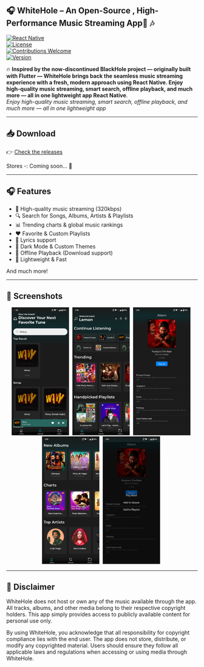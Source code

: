 
 ## 🎧 **WhiteHole – An Open-Source , High-Performance Music Streaming App**🚀 🎶
 
 [![React Native](https://img.shields.io/badge/Made%20with-React%20Native-blue)](https://reactnative.dev/)  
 [![License](https://img.shields.io/github/license/ayushkumarTomar/whitehole)](LICENSE)  
 [![Contributions Welcome](https://img.shields.io/badge/Contributions-Welcome-brightgreen)](#contribute)  
 [![Version](https://img.shields.io/github/v/release/ayushkumartomar/whitehole)](https://github.com/ayushkumartomar/whitehole/releases)  
 
 🔥 **Inspired by the now-discontinued BlackHole project — originally built with Flutter — WhiteHole brings back the seamless music streaming experience with a fresh, modern approach using React Native.
Enjoy high-quality music streaming, smart search, offline playback, and much more — all in one lightweight app React Native**.  
*Enjoy high-quality music streaming, smart search, offline playback, and much more — all in one lightweight app*
 
 ---
 
 ## 📥 Download  
 
👉 [Check the releases](https://github.com/ayushkumartomar/whitehole/releases)

Stores -:  Coming soon... 🚀  
 
 ---
 
 ## 🎧 Features  
 
 - 🎵 High-quality music streaming (320kbps)  
 - 🔍 Search for Songs, Albums, Artists & Playlists  
 - 📊 Trending charts & global music rankings  
 - ❤️ Favorite & Custom Playlists  
 - 🎼 Lyrics support  
 - 🌙 Dark Mode & Custom Themes  
 - 🔄 Offline Playback (Download support)  
 - 🚀 Lightweight & Fast  
 
 And much more!  
 
 ---
 
 ## 📸 Screenshots  
<div align="center">
  <img src="https://raw.githubusercontent.com/ayushkumarTomar/WhiteHole/refs/heads/main/screenshots/Search.jpeg" width="30%" style="display: inline-block; margin-right: 5px;">
  <img src="https://raw.githubusercontent.com/ayushkumarTomar/WhiteHole/refs/heads/main/screenshots/Home.jpeg" width="30%" style="display: inline-block; margin-right: 5px;">
  <img src="https://raw.githubusercontent.com/ayushkumarTomar/WhiteHole/refs/heads/main/screenshots/Album.jpeg" width="30%" style="display: inline-block; margin-right: 5px;">
</div>
<div align="center">
  <img src="https://raw.githubusercontent.com/ayushkumarTomar/WhiteHole/refs/heads/main/screenshots/Home2.jpeg" width="30%" style="display: inline-block; margin-right: 5px;">
  <img src="https://raw.githubusercontent.com/ayushkumarTomar/WhiteHole/refs/heads/main/screenshots/ContextMenu.jpeg" width="30%" style="display: inline-block; margin-right: 5px;">
</div>
 
 ---
 ## 🔔 Disclaimer
 
 WhiteHole does not host or own any of the music available through the app. All tracks, albums, and other media belong to their respective copyright holders. This app simply provides access to publicly available content for personal use only.
 
 By using WhiteHole, you acknowledge that all responsibility for copyright compliance lies with the end user. The app does not store, distribute, or modify any copyrighted material. Users should ensure they follow all applicable laws and regulations when accessing or using media through WhiteHole.
 
 